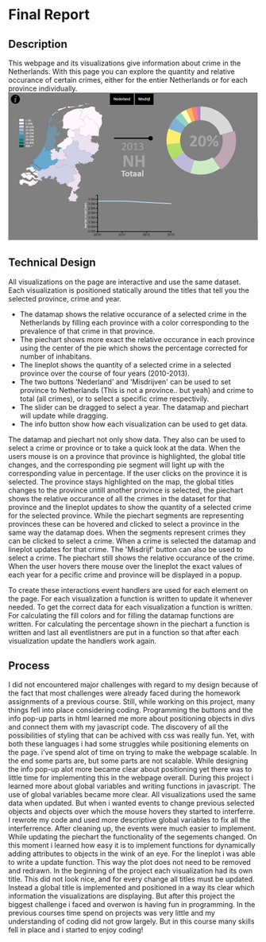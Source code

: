 # Final Report

## Description
This webpage and its visualizations give information about crime in the Netherlands. With this page you can explore the quantity and relative occurance of certain crimes, either for the entier Netherlands or for each province individually.
![](doc/finalVersion.PNG)

## Technical Design
All visualizations on the page are interactive and use the same dataset. Each visualization is positioned statically around the titles that tell you the selected province, crime and year.
* The datamap shows the relative occurance of a selected crime in the Netherlands by filling each province with a color corresponding to the prevalence of that crime in that province.
* The piechart shows more exact the relative occurance in each province using the center of the pie which shows the percentage corrected for number of inhabitans.
* The lineplot shows the quantity of a selected crime in a selected province over the course of four years (2010-2013).
* The two buttons 'Nederland' and 'Misdrijven' can be used to set province to Netherlands (This is not a province.. but yeah) and crime to total (all crimes), or to select a specific crime respectivily.
* The slider can be dragged to select a year. The datamap and piechart will update while dragging. 
* The info button show how each visualization can be used to get data.

The datamap and piechart not only show data. They also can be used to select a crime or province or to take a quick look at the data. When the users mouse is on a province that province is highlighted, the global title changes, and the corresponding pie segment will light up with the corresponding value in percentage.
If the user clicks on the province it is selected. The province stays highlighted on the map, the global titles changes to the province untill another province is selected, the piechart shows the relative occurance of all the crimes in the dataset for that province and the lineplot updates to show the quantity of a selected crime for the selected province.
While the piechart segments are representing provinces these can be hovered and clicked to select a province in the same way the datamap does. When the segments represent crimes they can be clicked to select a crime. When a crime is selected the datamap and lineplot updates for that crime. The 'Misdrijf' button can also be used to select a crime. The piechart still shows the relative occurance of the crime.
When the user hovers there mouse over the lineplot the exact values of each year for a pecific crime and province will be displayed in a popup.

To create these interactions event handlers are used for each element on the page. For each visualization a function is written to update it whenever needed. To get the correct data for each visualization a function is written. For calculating the fill colors and for filling the datamap functions are written. 
For calculating the percentage shown in the piechart a function is written and last all eventlistners are put in a function so that after each visualization update the handlers work again.

## Process
I did not encountered major challenges with regard to my design because of the fact that most challenges were already faced during the homework assignments of a previous course. Still, while working on this project, many things fell into place considering coding. Programming the buttons and the info pop-up parts in html learned me more about positioning objects in divs and connect them with my javascript code. The discovery of all the possibilities of styling that can be achived with css was really fun.
Yet, with both these languages i had some struggles while positioning elements on the page. i've spend alot of time on trying to make the webpage scalable. In the end some parts are, but some parts are not scalable. While designing the info pop-up alot more became clear about positioning yet there was to little time for implementing this in the webpage overall.
During this project i learned more about global variables and writing functions in javascript. The use of global variables became more clear. All visualizations used the same data when updated. But when i wanted events to change previous selected objects and objects over which the mouse hovers they started to interferre. I rewrote my code and used more descriptive global variables to fix all the interferrence. After cleaning up, the events were much easier to implement.
While updating the piechart the functionality of the segements changed. On this moment i learned how easy it is to implement functions for dynamically adding attributes to objects in the wink of an eye. For the lineplot i was able to write a update function. This way the plot does not need to be removed and redrawn. In the beginning of the project each visualization had its own title. This did not look nice, and for every change all titles must be updated. 
Instead a global title is implemented and positioned in a way its clear which information the visualizations are displaying. But after this project the biggest challenge i faced and overwon is having fun in programming. In the previous courses time spend on projects was very little and my understanding of coding did not grow largely. But in this course many skills fell in place and i started to enjoy coding!
